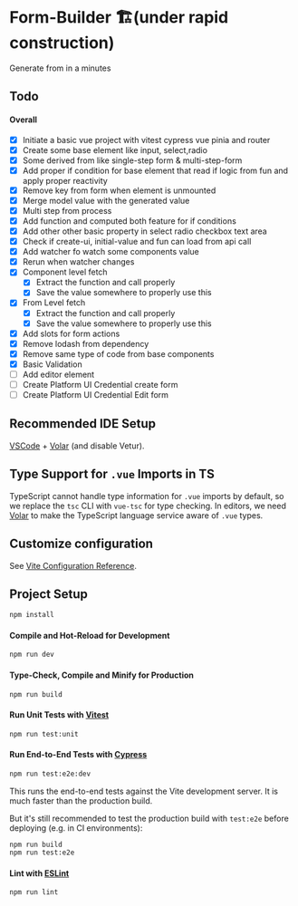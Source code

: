 # Form-Builder 🏗️(under rapid construction)

Generate from in a minutes

## Todo

#### Overall

- [x] Initiate a basic vue project with vitest cypress vue pinia and router
- [x] Create some base element like input, select,radio
- [x] Some derived from like single-step form & multi-step-form
- [x] Add proper if condition for base element that read if logic from fun and apply proper reactivity
- [x] Remove key from form when element is unmounted
- [x] Merge model value with the generated value
- [x] Multi step from process
- [x] Add function and computed both feature for if conditions
- [x] Add other other basic property in select radio checkbox text area
- [x] Check if create-ui, initial-value and fun can load from api call
- [x] Add watcher fo watch some components value
- [x] Rerun when watcher changes
- [x] Component level fetch
  - [x] Extract the function and call properly
  - [x] Save the value somewhere to properly use this
- [x] From Level fetch
  - [x] Extract the function and call properly
  - [x] Save the value somewhere to properly use this
- [x] Add slots for form actions
- [x] Remove lodash from dependency
- [x] Remove same type of code from base components
- [x] Basic Validation
- [ ] Add editor element
- [ ] Create Platform UI Credential create form
- [ ] Create Platform UI Credential Edit form

## Recommended IDE Setup

[VSCode](https://code.visualstudio.com/) + [Volar](https://marketplace.visualstudio.com/items?itemName=Vue.volar) (and disable Vetur).

## Type Support for `.vue` Imports in TS

TypeScript cannot handle type information for `.vue` imports by default, so we replace the `tsc` CLI with `vue-tsc` for type checking. In editors, we need [Volar](https://marketplace.visualstudio.com/items?itemName=Vue.volar) to make the TypeScript language service aware of `.vue` types.

## Customize configuration

See [Vite Configuration Reference](https://vitejs.dev/config/).

## Project Setup

```sh
npm install
```

#### Compile and Hot-Reload for Development

```sh
npm run dev
```

#### Type-Check, Compile and Minify for Production

```sh
npm run build
```

#### Run Unit Tests with [Vitest](https://vitest.dev/)

```sh
npm run test:unit
```

#### Run End-to-End Tests with [Cypress](https://www.cypress.io/)

```sh
npm run test:e2e:dev
```

This runs the end-to-end tests against the Vite development server.
It is much faster than the production build.

But it's still recommended to test the production build with `test:e2e` before deploying (e.g. in CI environments):

```sh
npm run build
npm run test:e2e
```

#### Lint with [ESLint](https://eslint.org/)

```sh
npm run lint
```
